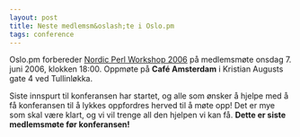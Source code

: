 ```yaml
---
layout: post
title: Neste medlemsm&oslash;te i Oslo.pm
tags: conference
---
```

<p>Oslo.pm forbereder <a href="http://www.perlworkshop.no/npw2006/">Nordic Perl Workshop 2006</a> på
medlemsmøte onsdag 7. juni 2006, klokken 18:00. Oppmøte på
<strong>Café Amsterdam</strong> i Kristian Augusts gate 4 ved Tullinløkka.</p>

<p>
Siste innspurt til konferansen har startet, og alle som ønsker å
hjelpe med å få konferansen til å lykkes oppfordres herved
til å møte opp! Det er mye som skal være klart, og vi vil
trenge all den hjelpen vi kan få. <strong>Dette er siste medlemsmøte
før konferansen!</strong>
</p>
